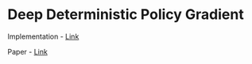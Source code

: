 # Deep Deterministic Policy Gradient

Implementation - [Link](./DDPG.ipynb/)

Paper - [Link](./DDPG.pdf)

